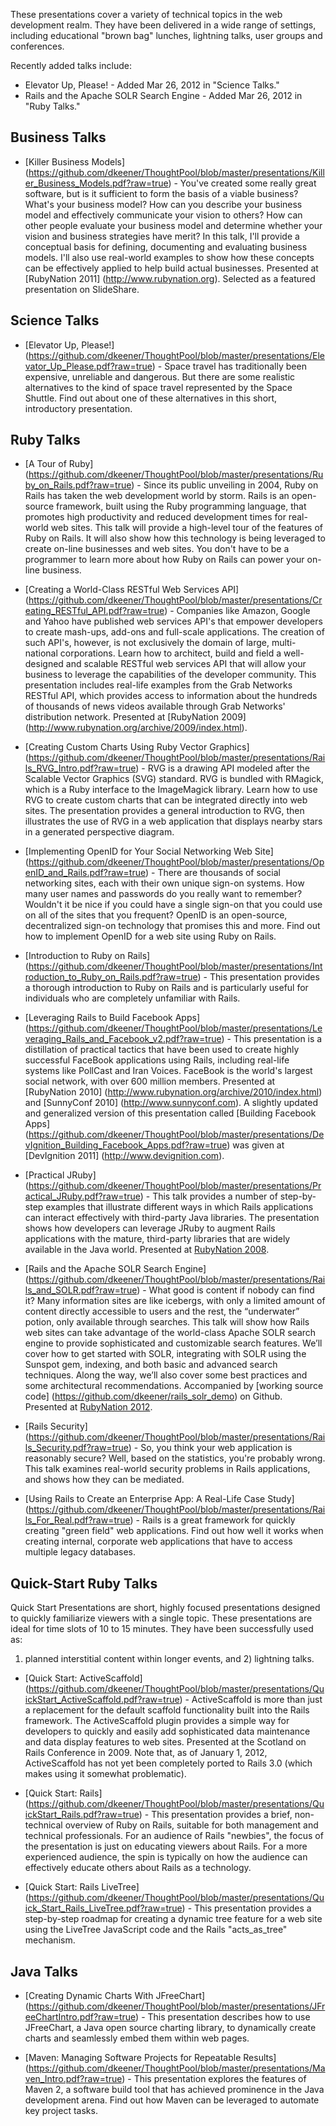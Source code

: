 These presentations cover a variety of technical topics in the web development
realm. They have been delivered in a wide range of settings, including
educational "brown bag" lunches, lightning talks, user groups and conferences.

Recently added talks include:

* Elevator Up, Please! - Added Mar 26, 2012 in "Science Talks."
* Rails and the Apache SOLR Search Engine - Added Mar 26, 2012 in "Ruby Talks."

Business Talks
--------------

* [Killer Business Models] (https://github.com/dkeener/ThoughtPool/blob/master/presentations/Killer_Business_Models.pdf?raw=true) -
You've created some really great software, but is it sufficient to form the
basis of a viable business? What's your business model? How can you describe
your business model and effectively communicate your vision to others? How can
other people evaluate your business model and determine whether your vision
and business strategies have merit? In this talk, I'll provide a conceptual
basis for defining, documenting and evaluating business models. I'll also use
real-world examples to show how these concepts can be effectively applied to
help build actual businesses. Presented at [RubyNation 2011] (http://www.rubynation.org).
Selected as a featured presentation on SlideShare.

Science Talks
-------------

* [Elevator Up, Please!] (https://github.com/dkeener/ThoughtPool/blob/master/presentations/Elevator_Up_Please.pdf?raw=true) - 
Space travel has traditionally been expensive, unreliable and dangerous. But
there are some realistic alternatives to the kind of space travel represented
by the Space Shuttle. Find out about one of these alternatives in this short,
introductory presentation.

Ruby Talks
----------

* [A Tour of Ruby] (https://github.com/dkeener/ThoughtPool/blob/master/presentations/Ruby_on_Rails.pdf?raw=true) - Since its public unveiling in 2004, Ruby on
Rails has taken the web development world by storm. Rails is an open-source
framework, built using the Ruby programming language, that promotes high
productivity and reduced development times for real-world web sites. This talk
will provide a high-level tour of the features of Ruby on Rails. It will also
show how this technology is being leveraged to create on-line businesses and
web sites. You don't have to be a programmer to learn more about how Ruby on
Rails can power your on-line business.

* [Creating a World-Class RESTful Web Services API] (https://github.com/dkeener/ThoughtPool/blob/master/presentations/Creating_RESTful_API.pdf?raw=true) -
Companies like Amazon, Google and Yahoo have published web services API's that
empower developers to create mash-ups, add-ons and full-scale applications. The
creation of such API's, however, is not exclusively the domain of large,
multi-national corporations. Learn how to architect, build and field a
well-designed and scalable RESTful web services API that will allow your
business to leverage the capabilities of the developer community. This
presentation includes real-life examples from the Grab Networks RESTful API,
which provides access to information about the hundreds of thousands of news
videos available through Grab Networks' distribution network. Presented at
[RubyNation 2009] (http://www.rubynation.org/archive/2009/index.html).

* [Creating Custom Charts Using Ruby Vector Graphics] (https://github.com/dkeener/ThoughtPool/blob/master/presentations/Rails_RVG_Intro.pdf?raw=true) - RVG is
a drawing API modeled after the Scalable Vector Graphics (SVG) standard. RVG
is bundled with RMagick, which is a Ruby interface to the ImageMagick library.
Learn how to use RVG to create custom charts that can be integrated directly
into web sites. The presentation provides a general introduction to RVG, then
illustrates the use of RVG in a web application that displays nearby stars in
a generated perspective diagram.

* [Implementing OpenID for Your Social Networking Web Site] (https://github.com/dkeener/ThoughtPool/blob/master/presentations/OpenID_and_Rails.pdf?raw=true) -
There are thousands of social networking sites, each with their own unique
sign-on systems. How many user names and passwords do you really want to
remember? Wouldn't it be nice if you could have a single sign-on that you could
use on all of the sites that you frequent? OpenID is an open-source,
decentralized sign-on technology that promises this and more. Find out how to
implement OpenID for a web site using Ruby on Rails.

* [Introduction to Ruby on Rails] (https://github.com/dkeener/ThoughtPool/blob/master/presentations/Introduction_to_Ruby_on_Rails.pdf?raw=true) - This
presentation provides a thorough introduction to Ruby on Rails and is
particularly useful for individuals who are completely unfamiliar with Rails.

* [Leveraging Rails to Build Facebook Apps] (https://github.com/dkeener/ThoughtPool/blob/master/presentations/Leveraging_Rails_and_Facebook_v2.pdf?raw=true) -
This presentation is a distillation of practical tactics that have been used
to create highly successful FaceBook applications using Rails, including
real-life systems like PollCast and Iran Voices. FaceBook is the world's
largest social network, with over 600 million members. Presented at
[RubyNation 2010] (http://www.rubynation.org/archive/2010/index.html) and
[SunnyConf 2010] (http://www.sunnyconf.com).
A slightly updated and generalized version of this presentation called
[Building Facebook Apps] (https://github.com/dkeener/ThoughtPool/blob/master/presentations/DevIgnition_Building_Facebook_Apps.pdf?raw=true)
was given at [DevIgnition 2011] (http://www.devignition.com).

* [Practical JRuby] (https://github.com/dkeener/ThoughtPool/blob/master/presentations/Practical_JRuby.pdf?raw=true) -
This talk provides a number of step-by-step examples that illustrate different
ways in which Rails applications can interact effectively with third-party Java
libraries. The presentation shows how developers can leverage JRuby to augment
Rails applications with the mature, third-party libraries that are widely
available in the Java world. Presented at
[RubyNation 2008](http://www.rubynation.org/archive/2008/index.html).

* [Rails and the Apache SOLR Search Engine] (https://github.com/dkeener/ThoughtPool/blob/master/presentations/Rails_and_SOLR.pdf?raw=true) - 
What good is content if nobody can find it? Many information sites are like
icebergs, with only a limited amount of content directly accessible to users
and the rest, the “underwater” potion, only available through searches. This
talk will show how Rails web sites can take advantage of the world-class
Apache SOLR search engine to provide sophisticated and customizable search
features. We’ll cover how to get started with SOLR, integrating with SOLR
using the Sunspot gem, indexing, and both basic and advanced search
techniques. Along the way, we’ll also cover some best practices and some
architectural recommendations. Accompanied by 
[working source code] (https://github.com/dkeener/rails_solr_demo) on 
Github. Presented at [RubyNation 2012](http://www.rubynation.org).

* [Rails Security] (https://github.com/dkeener/ThoughtPool/blob/master/presentations/Rails_Security.pdf?raw=true) - So, you think your web application is
reasonably secure? Well, based on the statistics, you're probably wrong. This
talk examines real-world security problems in Rails applications, and shows
how they can be mediated.

* [Using Rails to Create an Enterprise App: A Real-Life Case Study] (https://github.com/dkeener/ThoughtPool/blob/master/presentations/Rails_For_Real.pdf?raw=true) -
Rails is a great framework for quickly creating "green field" web applications.
Find out how well it works when creating internal, corporate web applications
that have to access multiple legacy databases.

Quick-Start Ruby Talks
----------------------

Quick Start Presentations are short, highly focused presentations designed to
quickly familiarize viewers with a single topic. These presentations are ideal
for time slots of 10 to 15 minutes. They have been successfully used as:
1) planned interstitial content within longer events, and 2) lightning talks.

* [Quick Start: ActiveScaffold] (https://github.com/dkeener/ThoughtPool/blob/master/presentations/QuickStart_ActiveScaffold.pdf?raw=true) -
ActiveScaffold is more than just a replacement for the default scaffold
functionality built into the Rails framework. The ActiveScaffold plugin
provides a simple way for developers to quickly and easily add sophisticated
data maintenance and data display features to web sites. Presented at the
Scotland on Rails Conference in 2009. Note that, as of January 1, 2012,
ActiveScaffold has not yet been completely ported to Rails 3.0 (which makes
using it somewhat problematic).

* [Quick Start: Rails] (https://github.com/dkeener/ThoughtPool/blob/master/presentations/QuickStart_Rails.pdf?raw=true) -
This presentation provides a brief, non-technical overview of Ruby on Rails,
suitable for both management and technical professionals. For an audience of
Rails "newbies", the focus of the presentation is just on educating viewers
about Rails. For a more experienced audience, the spin is typically on how the
audience can effectively educate others about Rails as a technology.

* [Quick Start: Rails LiveTree] (https://github.com/dkeener/ThoughtPool/blob/master/presentations/Quick_Start_Rails_LiveTree.pdf?raw=true) -
This presentation provides a step-by-step roadmap for creating a dynamic tree
feature for a web site using the LiveTree JavaScript code and the Rails
"acts_as_tree" mechanism.

Java Talks
----------

* [Creating Dynamic Charts With JFreeChart] (https://github.com/dkeener/ThoughtPool/blob/master/presentations/JFreeChartIntro.pdf?raw=true) - This presentation
describes how to use JFreeChart, a Java open source charting library, to
dynamically create charts and seamlessly embed them within web pages.

* [Maven: Managing Software Projects for Repeatable Results] (https://github.com/dkeener/ThoughtPool/blob/master/presentations/Maven_Intro.pdf?raw=true) -
This presentation explores the features of Maven 2, a software build tool that
has achieved prominence in the Java development arena. Find out how Maven can
be leveraged to automate key project tasks.
